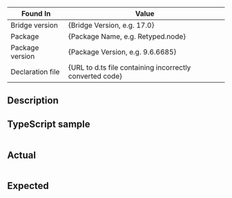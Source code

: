 <!--
Thanks for submitting an Issue.
Below is a generic template for an issue in TypeScript -> C# conversion.
Please replace templates in curly braces with actual information about the issue.
Feel free to provide more information, or remove not applicable lines/sections.
-->

Found In                   |   Value
---------------------- | --------------------------------------------
Bridge version          |   {Bridge Version, e.g. 17.0} 
Package                    |   {Package Name, e.g. Retyped.node}  
Package version       |   {Package Version, e.g. 9.6.6685}
Declaration file        |    {URL to d.ts file containing incorrectly converted code}


## Description
<!-- Leave your comments about the issue here -->


## TypeScript sample
<!-- Provide TypeScript snippet converted incorrectly -->

```ts
```


## Actual
<!-- Provide snippet of the actual generated C# API or
        code demonstrating usage of that API -->

```cs
```


## Expected
<!-- Provide snippet of the expected C# API or
        code demonstrating usage of the expected API -->

```cs
```
